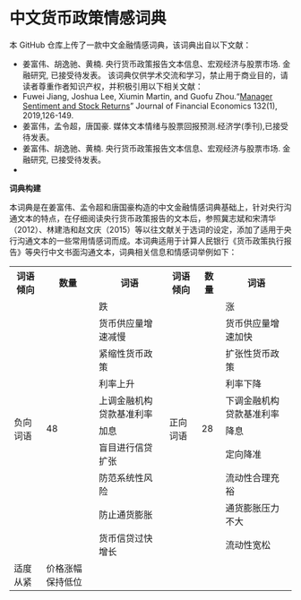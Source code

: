 # 中文货币政策情感词典

本 GitHub 仓库上传了一款中文金融情感词典，该词典出自以下文献： 
- 姜富伟、胡逸驰、黄楠. 央行货币政策报告文本信息、宏观经济与股票市场. 金融研究, 已接受待发表。
该词典仅供学术交流和学习，禁止用于商业目的，请读者尊重作者知识产权，并积极引用以下相关文献：
- Fuwei Jiang, Joshua Lee, Xiumin Martin, and Guofu Zhou.“[Manager Sentiment and Stock Returns](https://www.sciencedirect.com/science/article/abs/pii/S0304405X18302770)” Journal of Financial Economics 132(1), 2019,126-149.
- 姜富伟，孟令超，唐国豪. 媒体文本情绪与股票回报预测.经济学(季刊),已接受待发表。
- 姜富伟、胡逸驰、黄楠. 央行货币政策报告文本信息、宏观经济与股票市场. 金融研究, 已接受待发表。
- 
**词典构建**

本词典是在姜富伟、孟令超和唐国豪构造的中文金融情感词典基础上，针对央行沟通文本的特点，在仔细阅读央行货币政策报告的文本后，参照冀志斌和宋清华（2012）、林建浩和赵文庆（2015）等以往文献关于选词的设定，添加了适用于央行沟通文本的一些常用情感词而成。本词典适用于计算人民银行《货币政策执行报告》等央行中文书面沟通文本，词典相关信息和情感词举例如下：

<table class="tg">
  <tr>
    <th class="tg-0lax">词语倾向</th>
    <th class="tg-0lax">数量</th>
    <th class="tg-0lax">词语</th>
    <th class="tg-0lax">词语倾向</th>
    <th class="tg-0lax">数量</th>
    <th class="tg-0lax">词语</th>
  </tr>
  <tr>
    <td class="tg-0lax" rowspan="10">负向词语</td>
    <td class="tg-0lax" rowspan="10">48</td>
    <td class="tg-0lax">跌</td>
    <td class="tg-0lax" rowspan="10">正向词语</td>
    <td class="tg-0lax" rowspan="10">28</td>
    <td class="tg-0lax">涨</td>
  </tr>
  <tr>
    <td class="tg-0lax">货币供应量增速减慢</td>
    <td class="tg-0lax">货币供应量增速加快</td>
  </tr>
  <tr>
    <td class="tg-0lax">紧缩性货币政策</td>
    <td class="tg-0lax">扩张性货币政策</td>
  </tr>
  <tr>
    <td class="tg-0lax">利率上升</td>
    <td class="tg-0lax">利率下降</td>
  </tr>
  <tr>
    <td class="tg-0lax">上调金融机构贷款基准利率</td>
    <td class="tg-0lax">下调金融机构贷款基准利率</td>
  </tr>
  <tr>
    <td class="tg-0lax">加息</td>
    <td class="tg-0lax">降息</td>
  </tr>
  <tr>
    <td class="tg-0lax">盲目进行信贷扩张</td>
    <td class="tg-0lax">定向降准</td>
  </tr>
  <tr>
    <td class="tg-0lax">防范系统性风险</td>
    <td class="tg-0lax">流动性合理充裕</td>
  </tr>
  <tr>
    <td class="tg-0lax">防止通货膨胀</td>
    <td class="tg-0lax">通货膨胀压力不大</td>
  </tr>
  <tr>
    <td class="tg-0lax">货币信贷过快增长</td>
    <td class="tg-0lax">流动性宽松</td>
  </tr>
  <tr>
    <td class="tg-0lax">适度从紧</td>
    <td class="tg-0lax">价格涨幅保持低位</td>
</table>
